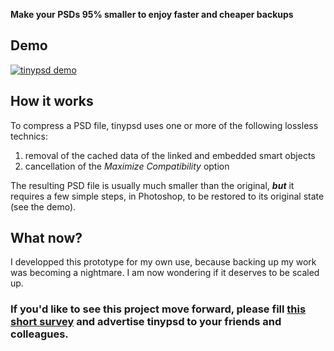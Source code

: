 **Make your PSDs 95% smaller to enjoy faster and cheaper backups**

## Demo

[![tinypsd demo](https://img.youtube.com/vi/8HH2C6f8D8s/0.jpg)](https://www.youtube.com/watch?v=8HH2C6f8D8s)

## How it works

To compress a PSD file, tinypsd uses one or more of the following lossless technics:
1. removal of the cached data of the linked and embedded smart objects
2. cancellation of the *Maximize Compatibility* option

The resulting PSD file is usually much smaller than the original, ***but*** it requires a few simple steps, in Photoshop, to be restored to its original state (see the  demo).

## What now?

I developped this prototype for my own use, because backing up my work was becoming a nightmare. I am now wondering if it deserves to be scaled up. 

### If you'd like to see this project move forward, please fill [this short survey](https://docs.google.com/forms/d/e/1FAIpQLSdJUtbC4O7cmTQv2qjXZBuEoTOqfjzADHgMOqzgrqqjuWNCdg/viewform?usp=sf_link) and advertise tinypsd to your friends and colleagues.
